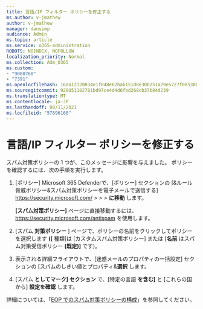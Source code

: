 ```yaml
---
title: 言語/IP フィルター ポリシーを修正する
ms.author: v-jmathew
author: v-jmathew
manager: dansimp
audience: Admin
ms.topic: article
ms.service: o365-administration
ROBOTS: NOINDEX, NOFOLLOW
localization_priority: Normal
ms.collection: Adm_O365
ms.custom:
- "9000760"
- "7391"
ms.openlocfilehash: 16aa12120034e1f848e62bab151d8e30b251a29e5727f085300d74ca7b49ca52
ms.sourcegitcommit: 920051182781bd97ce4d4d6fbd268cb37b84d239
ms.translationtype: MT
ms.contentlocale: ja-JP
ms.lasthandoff: 08/11/2021
ms.locfileid: "57896160"
---
```

# <a name="fix-languageip-filter-policy"></a>言語/IP フィルター ポリシーを修正する

スパム対策ポリシーの 1 つが、このメッセージに影響を与えました。 ポリシーを確認するには、次の手順を実行します。

1. [ポリシー] Microsoft 365 Defenderで、[ポリシー] セクションの [&ルール脅威ポリシー&スパム対策ポリシーを電子メールで送信する] <https://security.microsoft.com/>  \>  \>  \> **に移動** します。

   **[スパム対策ポリシー]** ページに直接移動するには、<https://security.microsoft.com/antispam> を使用します。

2. [スパム **対策ポリシー** ] ページで、ポリシーの名前をクリックしてポリシーを選択します **([** 種類]は [カスタムスパム対策ポリシー] または [**名前** はスパム対策受信ポリシー **(既定)]** です)。
3. 表示される詳細フライアウトで、[迷惑メールのプロパティの一括設定] セクションの [スパムのしきい値とプロパティ&**選択** します。
4. [スパム **としてマーク] セクション** で、[特定の言語 **を含む]** と [これらの国から] **設定を確認** します。

詳細については、「[EOP でのスパム対策ポリシーの構成](https://docs.microsoft.com/microsoft-365/security/office-365-security/configure-your-spam-filter-policies)」を参照してください。
